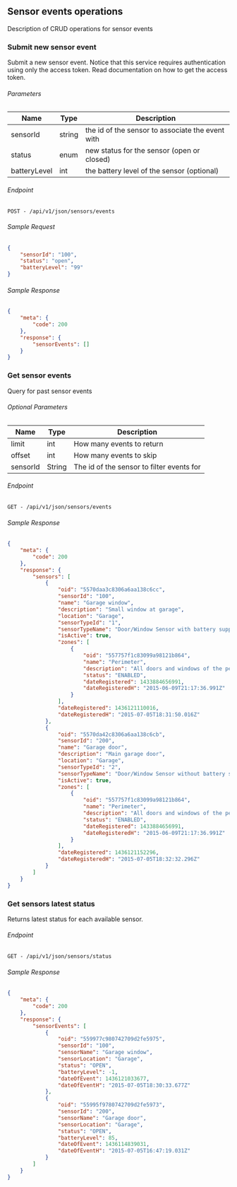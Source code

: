 ## Sensor events operations  
Description of CRUD operations for sensor events 

### Submit new sensor event
Submit a new sensor event. Notice that this service requires authentication using only the access token. Read documentation on how to get the access token.

###### Parameters
| Name          | Type      | Description                                       |
| ------------- | --------- | ------------------------------------------------- |
| sensorId      | string    | the id of the sensor to associate the event with  |
| status        | enum      |  new status for the sensor (open or closed)       |
| batteryLevel  | int       | the battery level of the sensor (optional)        |

###### Endpoint
``` http
POST - /api/v1/json/sensors/events
```

###### Sample Request
```json
{
    "sensorId": "100",
    "status": "open",
    "batteryLevel": "99"
}
```  

###### Sample Response
    
```json
{
    "meta": {
        "code": 200
    },
    "response": {
        "sensorEvents": []
    }
}
``` 

### Get sensor events
Query for past sensor events 

###### Optional Parameters
| Name      | Type      | Description                               |
| --------- | --------  | ----------------------------------------  |
| limit     | int       |  How many events to return                |
| offset    | int       | How many events to skip                   |
| sensorId  | String    | The id of the sensor to filter events for |

###### Endpoint
``` http
GET - /api/v1/json/sensors/events
```

###### Sample Response
    
```json
{
    "meta": {
        "code": 200
    },
    "response": {
        "sensors": [
            {
                "oid": "5570daa3c8306a6aa138c6cc",
                "sensorId": "100",
                "name": "Garage window",
                "description": "Small window at garage",
                "location": "Garage",
                "sensorTypeId": "1",
                "sensorTypeName": "Door/Window Sensor with battery support",
                "isActive": true,
                "zones": [
                    {
                        "oid": "557757f1c83099a98121b864",
                        "name": "Perimeter",
                        "description": "All doors and windows of the perimeter",
                        "status": "ENABLED",
                        "dateRegistered": 1433884656991,
                        "dateRegisteredH": "2015-06-09T21:17:36.991Z"
                    }
                ],
                "dateRegistered": 1436121110016,
                "dateRegisteredH": "2015-07-05T18:31:50.016Z"
            },
            {
                "oid": "5570da42c8306a6aa138c6cb",
                "sensorId": "200",
                "name": "Garage door",
                "description": "Main garage door",
                "location": "Garage",
                "sensorTypeId": "2",
                "sensorTypeName": "Door/Window Sensor without battery support",
                "isActive": true,
                "zones": [
                    {
                        "oid": "557757f1c83099a98121b864",
                        "name": "Perimeter",
                        "description": "All doors and windows of the perimeter",
                        "status": "ENABLED",
                        "dateRegistered": 1433884656991,
                        "dateRegisteredH": "2015-06-09T21:17:36.991Z"
                    }
                ],
                "dateRegistered": 1436121152296,
                "dateRegisteredH": "2015-07-05T18:32:32.296Z"
            }
        ]
    }
}
```


### Get sensors latest status
Returns latest status for each available sensor.

###### Endpoint
``` http
GET - /api/v1/json/sensors/status
```

###### Sample Response
    
```json
{
    "meta": {
        "code": 200
    },
    "response": {
        "sensorEvents": [
            {
                "oid": "559977c980742709d2fe5975",
                "sensorId": "100",
                "sensorName": "Garage window",
                "sensorLocation": "Garage",
                "status": "OPEN",
                "batteryLevel": -1,
                "dateOfEvent": 1436121033677,
                "dateOfEventH": "2015-07-05T18:30:33.677Z"
            },
            {
                "oid": "55995f9780742709d2fe5973",
                "sensorId": "200",
                "sensorName": "Garage door",
                "sensorLocation": "Garage",
                "status": "OPEN",
                "batteryLevel": 85,
                "dateOfEvent": 1436114839031,
                "dateOfEventH": "2015-07-05T16:47:19.031Z"
            }
        ]
    }
}
```